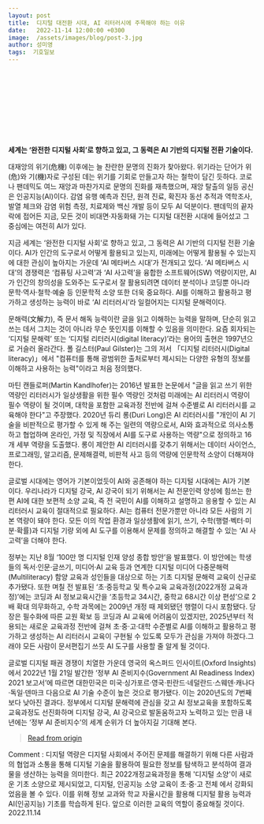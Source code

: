```yaml
---
layout: post
title:  디지털 대전환 시대, AI 리터러시에 주목해야 하는 이유
date:   2022-11-14 12:00:00 +0300
image:  /assets/images/blog/post-3.jpg
author: 성미영
tags:  기호일보
---
```

<br><br><br><br><br><br><br><br>

**세계는 ‘완전한 디지털 사회’로 향하고 있고, 그 동력은 AI 기반의 디지털 전환 기술이다.**

대재앙의 위기(危機) 이후에는 늘 찬란한 문명의 진화가 찾아왔다. 위기라는 단어가 위(危)와 기(機)자로 구성된 데는 위기를 기회로 만들고자 하는 철학이 담긴 듯하다. 코로나 팬데믹도 여느 재앙과 마찬가지로 문명의 진화를 재촉했으며, 재앙 탈출의 일등 공신은 인공지능(AI)이다. 감염 유행 예측과 진단, 원격 진료, 확진자 동선 추적과 역학조사, 발열 체크와 감염 위험 측정, 치료제와 백신 개발 등이 모두 AI 덕분이다. 팬데믹의 끝자락에 접어든 지금, 모든 것이 비대면·자동화돼 가는 디지털 대전환 시대에 들어섰고 그 중심에는 여전히 AI가 있다.

지금 세계는 ‘완전한 디지털 사회’로 향하고 있고, 그 동력은 AI 기반의 디지털 전환 기술이다. AI가 인간의 도구로서 어떻게 활용되고 있는지, 미래에는 어떻게 활용될 수 있는지에 대한 관심이 높아지는 가운데 ‘AI 메타버스 시대’가 전개되고 있다. ‘AI 메타버스 시대’의 경쟁력은 ‘컴퓨팅 사고력’과 ‘AI 사고력’을 융합한 소프트웨어(SW) 역량이지만, AI가 인간의 창의성을 도와주는 도구로서 잘 활용되려면 데이터 분석이나 코딩뿐 아니라 문학·역사·철학·예술 등 인문학적 소양 또한 더욱 중요하다. AI를 이해하고 활용하고 평가하고 생성하는 능력이 바로 ‘AI 리터러시’라 일컬어지는 디지털 문해력이다.

문해력(文解力), 즉 문서 해독 능력이란 글을 읽고 이해하는 능력을 말하며, 단순히 읽고 쓰는 데서 그치는 것이 아니라 무슨 뜻인지를 이해할 수 있음을 의미한다. 요즘 회자되는 ‘디지털 문해력’ 또는 ‘디지털 리터러시(digital literacy)’라는 용어의 출현은 1997년으로 거슬러 올라간다. 폴 길스터(Paul Gilster)는 그의 저서 「디지털 리터러시(Digital literacy)」에서 "컴퓨터를 통해 광범위한 출처로부터 제시되는 다양한 유형의 정보를 이해하고 사용하는 능력"이라고 처음 정의했다.

마틴 캔들로퍼(Martin Kandlhofer)는 2016년 발표한 논문에서 "글을 읽고 쓰기 위한 역량인 리터러시가 일상생활을 위한 필수 역량인 것처럼 미래에는 AI 리터러시 역량이 필수 역량이 될 것이며, 대학을 포함한 교육과정 전반에 걸쳐 수준별로 AI 리터러시를 교육해야 한다"고 주장했다. 2020년 듀리 롱(Duri Long)은 AI 리터러시를 "개인이 AI 기술을 비판적으로 평가할 수 있게 해 주는 일련의 역량으로서, AI와 효과적으로 의사소통하고 협업하며 온라인, 가정 및 직장에서 AI를 도구로 사용하는 역량"으로 정의하고 16개 세부 역량을 도출했다. 롱이 제안한 AI 리터러시를 갖추기 위해서는 데이터 사이언스, 프로그래밍, 알고리즘, 문제해결력, 비판적 사고 등의 역량에 인문학적 소양이 더해져야 한다.

글로벌 시대에는 영어가 기본이었듯이 AI와 공존해야 하는 디지털 시대에는 AI가 기본이다. 우리나라가 디지털 강국, AI 강국이 되기 위해서는 AI 전문인력 양성에 힘쓰는 한편 AI에 대한 보편적 소양 교육, 즉 전 국민이 AI를 이해하고 설명하고 응용할 수 있는 AI 리터러시 교육이 절대적으로 필요하다. AI는 컴퓨터 전문가뿐만 아니라 모든 사람의 기본 역량이 돼야 한다. 모든 이의 작업 환경과 일상생활에 읽기, 쓰기, 수학(행렬·벡터·미분·확률)과 디지털 기량 외에 AI 도구를 이용해서 문제를 정의하고 해결할 수 있는 ‘AI 사고력’을 더해야 한다.

정부는 지난 8월 ‘100만 명 디지털 인재 양성 종합 방안’을 발표했다. 이 방안에는 학생들의 독서·인문·글쓰기, 미디어·AI 교육 등과 연계한 디지털 미디어 다중문해력(Multiliteracy) 함양 교육과 성인들을 대상으로 하는 기초 디지털 문해력 교육이 신규로 추가됐다. 또한 며칠 전 발표된 ‘초·중등학교 및 특수교육 교육과정(2022개정 교육과정)’에는 코딩과 AI 정보교육시간을 ‘초등학교 34시간, 중학교 68시간 이상 편성’으로 2배 확대 의무화하고, 수학 과목에는 2009년 개정 때 제외됐던 행렬이 다시 포함됐다. 당장은 필수화에 따른 교원 확보 등 코딩과 AI 교육에 어려움이 있겠지만, 2025년부터 적용되는 새로운 교육과정 전반에 걸쳐 초·중·고·대학 수준별로 AI를 이해하고 활용하고 평가하고 생성하는 AI 리터러시 교육이 구현될 수 있도록 모두가 관심을 가져야 하겠다.그래야 모든 사람이 문서편집기 쓰듯 AI 도구를 사용할 줄 알게 될 것이다.

글로벌 디지털 패권 경쟁이 치열한 가운데 영국의 옥스퍼드 인사이트(Oxford Insights)에서 2022년 1월 21일 발간한 ‘정부 AI 준비지수(Government AI Readiness Index) 2021 보고서’에 따르면 대한민국은 미국·싱가포르·영국·핀란드·네덜란드·스웨덴·캐나다·독일·덴마크 다음으로 AI 기술 수준이 높은 것으로 평가됐다. 이는 2020년도의 7번째보다 낮아진 결과다. 정부에서 디지털 문해력에 관심을 갖고 AI 정보교육을 포함하도록 교육과정도 선진화하며 디지털 강국, AI 강국으로 발돋움하고자 노력하고 있는 만큼 내년에는 ‘정부 AI 준비지수’의 세계 순위가 더 높아지길 기대해 본다.



><a href="https://www.kihoilbo.co.kr/news/articleView.html?idxno=1003496">Read from origin</a>

Comment : 디지털 역량은 디지털 사회에서 주어진 문제를 해결하기 위해 다른 사람과의 협업과 소통을 통해 디지털 기술을 활용하여 필요한 정보를 탐색하고 분석하여 결과물을 생산하는 능력을 의미한다. 최근 2022개정교육과정을 통해 '디지털 소양'이 새로운 기초 소양으로 제시되었고, 디지털, 인공지능 소양 교육이 초·중·고 전체 에서 강화되었음을 볼 수 있다. 이를 위해 정보 교과와 학교 자율시간을 활용해 디지털 활용 능력과 AI(인공지능) 기초를 학습하게 된다. 앞으로 이러한 교육의 역할이 중요해질 것이다. 2022.11.14
 